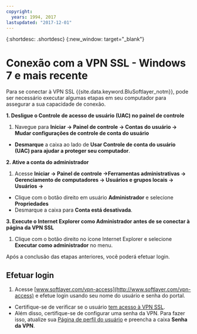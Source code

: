 ```yaml
---
copyright:
  years: 1994, 2017
lastupdated: "2017-12-01"
---
```


{:shortdesc: .shortdesc}
{:new_window: target="_blank"}

# Conexão com a VPN SSL - Windows 7 e mais recente

Para se conectar à VPN SSL {{site.data.keyword.BluSoftlayer_notm}}, pode ser necessário executar algumas etapas em seu computador para assegurar a sua capacidade de conexão.

**1. Desligue o Controle de acesso de usuário (UAC) no painel de controle**

1. Navegue para **Iniciar -> Painel de controle -> Contas do usuário -> Mudar configurações de controle de conta do usuário**
* **Desmarque** a caixa ao lado de **Usar Controle de conta do usuário (UAC) para ajudar a proteger seu computador**.

**2. Ative a conta do administrador**

1. Acesse **Iniciar -> Painel de controle ->Ferramentas administrativas -> Gerenciamento de computadores -> Usuários e grupos locais -> Usuários ->** 
* Clique com o botão direito em usuário **Administrador** e selecione **Propriedades** 
* Desmarque a caixa para **Conta está desativada**.

**3. Execute o Internet Explorer como Administrador antes de se conectar à página da VPN SSL**

1. Clique com o botão direito no ícone Internet Explorer e selecione **Executar como administrador** no menu.

Após a conclusão das etapas anteriores, você poderá efetuar login. 

## Efetuar login

1. Acesse [www.softlayer.com/vpn-access](http://www.softlayer.com/vpn-access) e efetue login usando seu nome do usuário e senha do portal. 
* Certifique-se de verificar se o usuário [tem acesso à VPN SSL](edit-users-vpn-access.html).  
* Além disso, certifique-se de configurar uma senha da VPN. Para fazer isso, atualize sua [Página de perfil do usuário](https://control.softlayer.com/account/user/profile) e preencha a caixa **Senha da VPN**.
